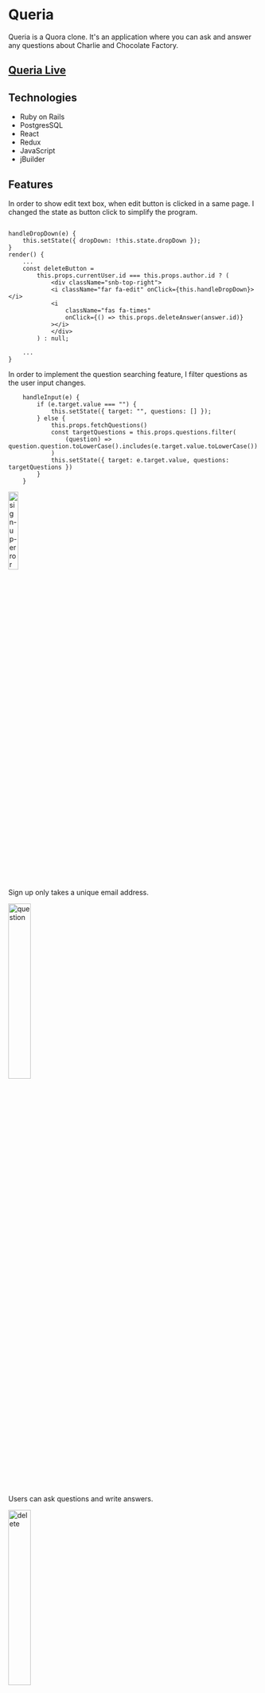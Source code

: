 # Queria
Queria is a Quora clone. It's an application where you can ask and answer 
any questions about Charlie and Chocolate Factory.

## <a href="https://queria-app.herokuapp.com/">Queria Live</a>

## Technologies
* Ruby on Rails
* PostgresSQL
* React
* Redux
* JavaScript
* jBuilder

## Features

In order to show edit text box, when edit button is clicked in a same page. I changed the state as button click to simplify the program. 
```

handleDropDown(e) {
    this.setState({ dropDown: !this.state.dropDown });
}
render() {
    ...
    const deleteButton =
        this.props.currentUser.id === this.props.author.id ? (
            <div className="snb-top-right">
            <i className="far fa-edit" onClick={this.handleDropDown}></i>
            <i
                className="fas fa-times"
                onClick={() => this.props.deleteAnswer(answer.id)}
            ></i>
            </div>
        ) : null;
        
    ...
}

```

In order to implement the question searching feature, I filter questions as the user input changes.  

```
    handleInput(e) {
        if (e.target.value === "") {
            this.setState({ target: "", questions: [] });
        } else {
            this.props.fetchQuestions()
            const targetQuestions = this.props.questions.filter(
                (question) => question.question.toLowerCase().includes(e.target.value.toLowerCase())
            )
            this.setState({ target: e.target.value, questions: targetQuestions })
        }
    }
```
<img src="https://i.ibb.co/BsyprKn/signup.png" alt="sign-up-error" style="width:20%;height:20%">

Sign up only takes a unique email address.

<img src="https://i.ibb.co/8g9zQVd/edit.png" alt="question" style="width:30%;height:30%">

Users can ask questions and write answers.

<img src="https://i.ibb.co/B27kttX/delete.png" alt="delete" style="width:30%;height:30%">


Users can delete questions and answers that are written by them.  

<img src="https://i.ibb.co/tmbMk9L/profile.png" alt="question" style="width:30%;height:30%">

Users have own profile page and it shows number of answers and questions they wrote.

## Futer Features
* Comments: users can leave comments on answers.
* Search: users can search for question by keywords.
* Photo Upload: users can upload photos on answers, and change their profile photo.